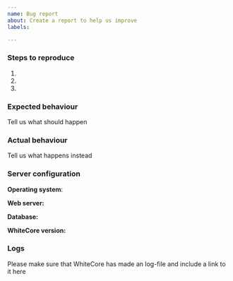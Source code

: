 ```yaml
---
name: Bug report
about: Create a report to help us improve
labels: 

---
```


### Steps to reproduce

1.
2.
3.

### Expected behaviour

Tell us what should happen

### Actual behaviour

Tell us what happens instead

### Server configuration

**Operating system**:

**Web server:**

**Database:**

**WhiteCore version:**

### Logs

Please make sure that WhiteCore has made an log-file and include a link to it here
